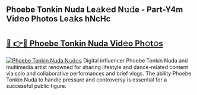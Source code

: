 ## Phoebe Tonkin Nuda Le𝚊k𝚎d N𝚞𝚍e - Part-Y4m Vid𝚎o Photos Le𝚊ks hNcHc

# <h2><a href="http://fbdqgqf.evod.top/?m=Phoebe+Tonkin+Nuda">🔗 👉🔴 Phoebe Tonkin Nuda Vid𝚎o Ph𝚘t𝚘s</a></h2>

[![Phoebe Tonkin Nuda N𝚞d𝚎s](https://i.imgur.com/8V9OHl7.gif)](http://fbdqgqf.evod.top/?m=Phoebe+Tonkin+Nuda)
Digital influencer Phoebe Tonkin Nuda and multimedia artist renowned for sharing lifestyle and dance-related content via solo and collaborative performances and brief vlogs. The ability Phoebe Tonkin Nuda to handle pressure and controversy is essential for a successful public figure. 
